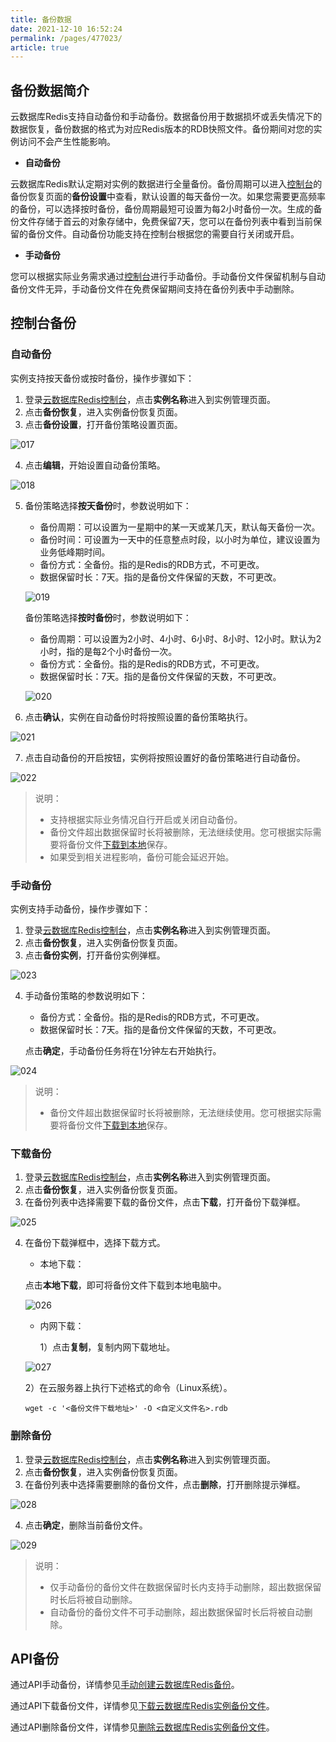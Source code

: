 ```yaml
---
title: 备份数据
date: 2021-12-10 16:52:24
permalink: /pages/477023/
article: true
---
```


## 备份数据简介

云数据库Redis支持自动备份和手动备份。数据备份用于数据损坏或丢失情况下的数据恢复，备份数据的格式为对应Redis版本的RDB快照文件。备份期间对您的实例访问不会产生性能影响。

- **自动备份**

云数据库Redis默认定期对实例的数据进行全量备份。备份周期可以进入[控制台](https://console.capitalonline.net/dbinstances)的备份恢复页面的**备份设置**中查看，默认设置的每天备份一次。如果您需要更高频率的备份，可以选择按时备份，备份周期最短可设置为每2小时备份一次。生成的备份文件存储于首云的对象存储中，免费保留7天，您可以在备份列表中看到当前保留的备份文件。自动备份功能支持在控制台根据您的需要自行关闭或开启。

- **手动备份**

您可以根据实际业务需求通过[控制台](https://console.capitalonline.net/dbinstances)进行手动备份。手动备份文件保留机制与自动备份文件无异，手动备份文件在免费保留期间支持在备份列表中手动删除。

## 控制台备份

### 自动备份

实例支持按天备份或按时备份，操作步骤如下：

1. 登录[云数据库Redis控制台](https://console.capitalonline.net/dbinstances)，点击**实例名称**进入到实例管理页面。
2. 点击**备份恢复**，进入实例备份恢复页面。
3. 点击**备份设置**，打开备份策略设置页面。

![017](../../pics/017.png)

4. 点击**编辑**，开始设置自动备份策略。

![018](../../pics/018.png)

5. 备份策略选择**按天备份**时，参数说明如下：

   - 备份周期：可以设置为一星期中的某一天或某几天，默认每天备份一次。
   - 备份时间：可设置为一天中的任意整点时段，以小时为单位，建议设置为业务低峰期时间。
   - 备份方式：全备份。指的是Redis的RDB方式，不可更改。
   - 数据保留时长：7天。指的是备份文件保留的天数，不可更改。

   ![019](../../pics/019.png)

   备份策略选择**按时备份**时，参数说明如下：

   - 备份周期：可以设置为2小时、4小时、6小时、8小时、12小时。默认为2小时，指的是每2个小时备份一次。
   - 备份方式：全备份。指的是Redis的RDB方式，不可更改。
   - 数据保留时长：7天。指的是备份文件保留的天数，不可更改。

   ![020](../../pics/020.png)

6. 点击**确认**，实例在自动备份时将按照设置的备份策略执行。

![021](../../pics/021.png)

7. 点击自动备份的开启按钮，实例将按照设置好的备份策略进行自动备份。

![022](../../pics/022.png)

>说明：
>
>- 支持根据实际业务情况自行开启或关闭自动备份。
>- 备份文件超出数据保留时长将被删除，无法继续使用。您可根据实际需要将备份文件[下载到本地](#下载备份)保存。
>- 如果受到相关进程影响，备份可能会延迟开始。

### 手动备份

实例支持手动备份，操作步骤如下：

1. 登录[云数据库Redis控制台](https://console.capitalonline.net/dbinstances)，点击**实例名称**进入到实例管理页面。
2. 点击**备份恢复**，进入实例备份恢复页面。
3. 点击**备份实例**，打开备份实例弹框。

![023](../../pics/023.png)

4. 手动备份策略的参数说明如下：

   - 备份方式：全备份。指的是Redis的RDB方式，不可更改。
   - 数据保留时长：7天。指的是备份文件保留的天数，不可更改。

   点击**确定**，手动备份任务将在1分钟左右开始执行。

![024](../../pics/024-16393652286971.png)

> 说明：
>
> - 备份文件超出数据保留时长将被删除，无法继续使用。您可根据实际需要将备份文件[下载到本地](#下载备份)保存。

### 下载备份

1. 登录[云数据库Redis控制台](https://console.capitalonline.net/dbinstances)，点击**实例名称**进入到实例管理页面。
2. 点击**备份恢复**，进入实例备份恢复页面。
3. 在备份列表中选择需要下载的备份文件，点击**下载**，打开备份下载弹框。

![025](../../pics/025.png)

4. 在备份下载弹框中，选择下载方式。

   - 本地下载：

   点击**本地下载**，即可将备份文件下载到本地电脑中。

   ![026](../../pics/026.png)

   - 内网下载：

     1）点击**复制**，复制内网下载地址。

   ![027](../../pics/027.png)

     2）在云服务器上执行下述格式的命令（Linux系统）。

   ```
   wget -c '<备份文件下载地址>' -O <自定义文件名>.rdb
   ```

### 删除备份

1. 登录[云数据库Redis控制台](https://console.capitalonline.net/dbinstances)，点击**实例名称**进入到实例管理页面。
2. 点击**备份恢复**，进入实例备份恢复页面。
3. 在备份列表中选择需要删除的备份文件，点击**删除**，打开删除提示弹框。

![028](../../pics/028.png)

4. 点击**确定**，删除当前备份文件。

![029](../../pics/029.png)

> 说明：
>
> - 仅手动备份的备份文件在数据保留时长内支持手动删除，超出数据保留时长后将被自动删除。
> - 自动备份的备份文件不可手动删除，超出数据保留时长后将被自动删除。

## API备份

通过API手动备份，详情参见[手动创建云数据库Redis备份](./../../07.API文档/03.备份相关接口/02.创建备份.md)。

通过API下载备份文件，详情参见[下载云数据库Redis实例备份文件](./../../07.API文档/03.备份相关接口/01.获取备份文件信息及备份文件下载地址.md)。

通过API删除备份文件，详情参见[删除云数据库Redis实例备份文件](./../../07.API文档/03.备份相关接口/03.删除备份文件.md)。

